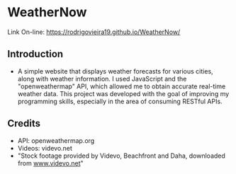 # WeatherNow

Link On-line: https://rodrigovieira19.github.io/WeatherNow/
## Introduction

- A simple website that displays weather forecasts for various cities, along with weather information. I used JavaScript and the "openweathermap" API, which allowed me to obtain accurate real-time weather data. This project was developed with the goal of improving my programming skills, especially in the area of consuming RESTful APIs.


## Credits

- API: openweathermap.org
- Videos: videvo.net
- "Stock footage provided by Videvo, Beachfront and Daha, downloaded from www.videvo.net"